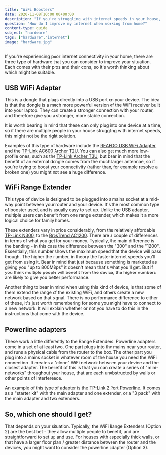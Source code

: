 ```yaml
---
title: "WiFi Boosters"
date: 2020-11-08T10:00:00+00:00
description: "If you're struggling with internet speeds in your house, there are options available."
question: "How do I improve my internet when working from home?"
content-type: guide
subject: "hardware"
tags: ["hardware","internet"]
image: "hardware.jpg"
---
```


If you're experiencing poor internet connectivity in your home, there are three type of hardware that you can consider to improve your situation. Each comes with their pros and their cons, so it's worth thinking about which might be suitable.
 
## USB WiFi Adapter
This is a dongle that plugs directly into a USB port on your device. The idea is that the dongle is a much more powerful version of the WiFi receiver built into your laptop. They can create a stronger connection with your router, and therefore give you a stronger, more stable connection.
 
It is worth bearing in mind that these can only plug into one device at a time, so if there are multiple people in your house struggling with internet speeds, this might not be the right solution.
 
Examples of this type of hardware include the [REAFOO USB WiFi Adapter](https://www.amazon.co.uk/REAFOO-Adapter-1200Mbps-Wireless-Supports/dp/B089771M4R/), and the [TP-Link AC600 Archer T2U](https://www.amazon.co.uk/Archer-T3U-Wireless-Supports-10-9-10-13/dp/B07LGMD97Z/). You can also get much more low-profile ones, such as the [TP-Link Archer T3U](https://www.amazon.co.uk/Archer-T3U-Wireless-Supports-10-9-10-13/dp/B07LGMD97Z/), but bear in mind that the benefit of an external dongle comes from the much larger antennae, so if you're trying to boost your connectivity (rather than, for example resolve a broken one) you might not see a huge difference.
 
## WiFi Range Extender
This type of device is designed to be plugged into a mains socket at a mid-way point between your router and your device. It's the most common type of booster used, and is usually easy to set up. Unlike the USB adapter, multiple users can benefit from one range extender, which makes it a more logical choice for family homes.
 
These extenders vary in price considerably, from the relatively affordable [TP-Link N300](https://www.amazon.co.uk/TP-Link-Universal-Extender-Broadband-TL-WA854RE/dp/B07PKX1ZD1/), to the [BrosTrend AC1200](https://www.amazon.co.uk/TP-Link-Universal-Extender-Broadband-TL-WA854RE/dp/B07PKX1ZD1/). There are a couple of differences in terms of what you get for your money. Typically, the main difference is the banding - in this case the difference between the "300" and the "1200". Essentially, this number shows the maximum speed that the device will pass though. The higher the number, in theory the faster internet speeds you'll get from using it. Bear in mind that just because something is marketed as giving you "up to 800MBps" it doesn't mean that's what you'll get. But if you think multiple people will benefit from the device, the higher numbers are likely to give you better performance.
 
Another thing to bear in mind when using this kind of device, is that some of them extend the range of the existing WiFi, and others create a new network based on that signal. There is no performance difference to either of these, it's just worth remembering for some you might have to connect to a new network. It will explain whether or not you have to do this in the instructions that come with the device.
 
## Powerline adapters
These work a little differently to the Range Extenders. Powerline adapters come in a set of at least two. One part plugs into the mains near your router, and runs a physical cable from the router to the box. The other part you plug into a mains socket in whatever room of the house you need the WiFi connection. It creates a "clone" WiFi network between your device and the closest adapter. The benefit of this is that you can create a series of "mini-networks" throughout your house, that are each unobstructed by walls or other points of interference.
 
An example of this type of adapter is the [TP-Link 2 Port Powerline](https://www.amazon.co.uk/TL-WPA4220KIT-Powerline-Broadband-Configuration-UK/dp/B01LXOZ4EN/). It comes as a "starter kit" with the main adapter and one extender, or a "3 pack" with the main adapter and two extenders.
 
## So, which one should I get?
That depends on your situation. Typically, the WiFi Range Extenders (Option 2) are the best bet - they allow multiple people to benefit, and are straightforward to set up and use. For houses with especially thick walls, or that have a larger floor plan / greater distance between the router and the devices, you might want to consider the powerline adapter (Option 3).